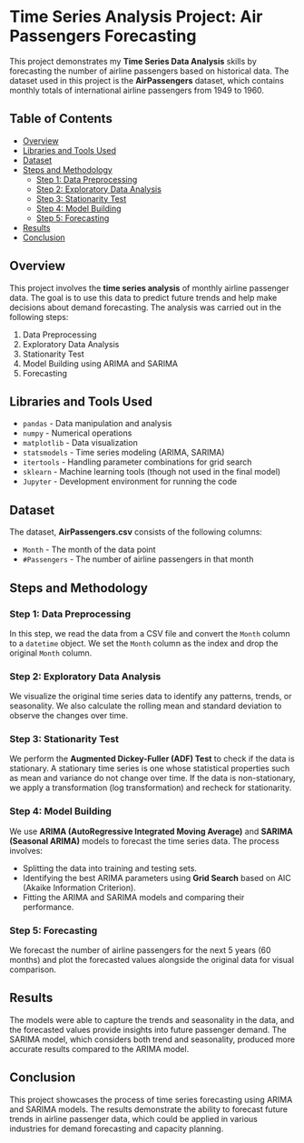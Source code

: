 # Time Series Analysis Project: Air Passengers Forecasting

This project demonstrates my **Time Series Data Analysis** skills by forecasting the number of airline passengers based on historical data. The dataset used in this project is the **AirPassengers** dataset, which contains monthly totals of international airline passengers from 1949 to 1960.

## Table of Contents
- [Overview](#overview)
- [Libraries and Tools Used](#libraries-and-tools-used)
- [Dataset](#dataset)
- [Steps and Methodology](#steps-and-methodology)
  - [Step 1: Data Preprocessing](#step-1-data-preprocessing)
  - [Step 2: Exploratory Data Analysis](#step-2-exploratory-data-analysis)
  - [Step 3: Stationarity Test](#step-3-stationarity-test)
  - [Step 4: Model Building](#step-4-model-building)
  - [Step 5: Forecasting](#step-5-forecasting)
- [Results](#results)
- [Conclusion](#conclusion)

## Overview
This project involves the **time series analysis** of monthly airline passenger data. The goal is to use this data to predict future trends and help make decisions about demand forecasting. The analysis was carried out in the following steps:

1. Data Preprocessing
2. Exploratory Data Analysis
3. Stationarity Test
4. Model Building using ARIMA and SARIMA
5. Forecasting

## Libraries and Tools Used
- `pandas` - Data manipulation and analysis
- `numpy` - Numerical operations
- `matplotlib` - Data visualization
- `statsmodels` - Time series modeling (ARIMA, SARIMA)
- `itertools` - Handling parameter combinations for grid search
- `sklearn` - Machine learning tools (though not used in the final model)
- `Jupyter` - Development environment for running the code

## Dataset
The dataset, **AirPassengers.csv** consists of the following columns:

- `Month` - The month of the data point
- `#Passengers` - The number of airline passengers in that month

## Steps and Methodology

### Step 1: Data Preprocessing
In this step, we read the data from a CSV file and convert the `Month` column to a `datetime` object. We set the `Month` column as the index and drop the original `Month` column.

### Step 2: Exploratory Data Analysis
We visualize the original time series data to identify any patterns, trends, or seasonality. We also calculate the rolling mean and standard deviation to observe the changes over time.

### Step 3: Stationarity Test
We perform the **Augmented Dickey-Fuller (ADF) Test** to check if the data is stationary. A stationary time series is one whose statistical properties such as mean and variance do not change over time. If the data is non-stationary, we apply a transformation (log transformation) and recheck for stationarity.

### Step 4: Model Building
We use **ARIMA (AutoRegressive Integrated Moving Average)** and **SARIMA (Seasonal ARIMA)** models to forecast the time series data. The process involves:
- Splitting the data into training and testing sets.
- Identifying the best ARIMA parameters using **Grid Search** based on AIC (Akaike Information Criterion).
- Fitting the ARIMA and SARIMA models and comparing their performance.

### Step 5: Forecasting
We forecast the number of airline passengers for the next 5 years (60 months) and plot the forecasted values alongside the original data for visual comparison.

## Results
The models were able to capture the trends and seasonality in the data, and the forecasted values provide insights into future passenger demand. The SARIMA model, which considers both trend and seasonality, produced more accurate results compared to the ARIMA model.

## Conclusion
This project showcases the process of time series forecasting using ARIMA and SARIMA models. The results demonstrate the ability to forecast future trends in airline passenger data, which could be applied in various industries for demand forecasting and capacity planning.
